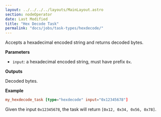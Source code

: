 ```yaml
---
layout: ../../../../layouts/MainLayout.astro
section: nodeOperator
date: Last Modified
title: "Hex Decode Task"
permalink: "docs/jobs/task-types/hexdecode/"
---
```


Accepts a hexadecimal encoded string and returns decoded bytes.

**Parameters**

- `input`: a hexadecimal encoded string, must have prefix `0x`.

**Outputs**

Decoded bytes.

**Example**

```toml
my_hexdecode_task [type="hexdecode" input="0x12345678"]
```

Given the input `0x12345678`, the task will return `[0x12, 0x34, 0x56, 0x78]`.
